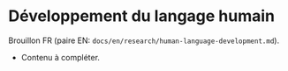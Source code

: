# Développement du langage humain

Brouillon FR (paire EN: `docs/en/research/human-language-development.md`).

- Contenu à compléter.
